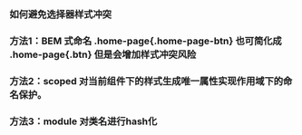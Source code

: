 ### 如何避免选择器样式冲突
### 方法1：BEM 式命名 .home-page{.home-page-btn} 也可简化成 .home-page{.btn} 但是会增加样式冲突风险
### 方法2：scoped 对当前组件下的样式生成唯一属性实现作用域下的命名保护。
### 方法3：module 对类名进行hash化